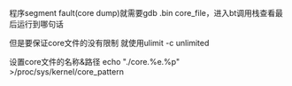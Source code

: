 程序segment fault(core dump)就需要gdb .bin core_file，进入bt调用栈查看最后运行到哪句话

但是要保证core文件的没有限制
就使用ulimit -c unlimited

设置core文件的名称&路径
echo "./core.%e.%p" >/proc/sys/kernel/core_pattern